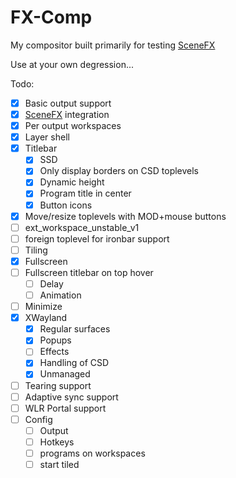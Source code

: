 # FX-Comp

My compositor built primarily for testing [SceneFX](https://github.com/wlrfx/scenefx)

Use at your own degression...

Todo:

- [X] Basic output support
- [x] [SceneFX](https://github.com/wlrfx/scenefx) integration
- [X] Per output workspaces
- [x] Layer shell
- [X] Titlebar
    - [X] SSD
    - [X] Only display borders on CSD toplevels
    - [X] Dynamic height
    - [X] Program title in center
    - [X] Button icons
- [x] Move/resize toplevels with MOD+mouse buttons
- [ ] ext_workspace_unstable_v1
- [ ] foreign toplevel for ironbar support
- [ ] Tiling
- [x] Fullscreen
- [ ] Fullscreen titlebar on top hover
    - [ ] Delay
    - [ ] Animation
- [ ] Minimize
- [X] XWayland
    - [X] Regular surfaces
    - [X] Popups
    - [ ] Effects
    - [X] Handling of CSD
    - [X] Unmanaged
- [ ] Tearing support
- [ ] Adaptive sync support
- [ ] WLR Portal support
- [ ] Config
    - [ ] Output
    - [ ] Hotkeys
    - [ ] programs on workspaces
    - [ ] start tiled
